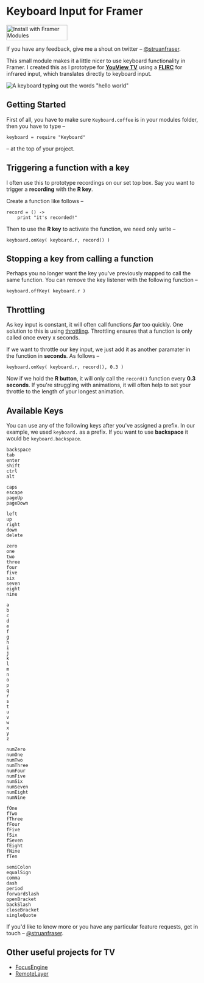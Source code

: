 # Keyboard Input for Framer

<a href='https://open.framermodules.com/Keyboard-Input-for-Framer'>
    <img alt='Install with Framer Modules'
    src='https://www.framermodules.com/assets/badge@2x.png' width='160' height='40' />
</a>

If you have any feedback, give me a shout on twitter – [@struanfraser](http://www.twitter.com/struanfraser).

This small module makes it a little nicer to use keyboard functionality in Framer. I created this as I prototype for **[YouView TV](https://www.youview.com/)** using a **[FLIRC](https://www.flirc.tv/)** for infrared input, which translates directly to keyboard input.

![A keyboard typing out the words "hello world"](images/keyboard.gif)

## Getting Started

First of all, you have to make sure `Keyboard.coffee` is in your modules folder, then you have to type –

```
keyboard = require "Keyboard"
```

– at the top of your project.

## Triggering a function with a key

I often use this to prototype recordings on our set top box. Say you want to trigger a **recording** with the **R key**.

Create a function like follows –

```
record = () ->
    print "it's recorded!"
```

Then to use the **R key** to activate the function, we need only write –

```
keyboard.onKey( keyboard.r, record() )
```

## Stopping a key from calling a function

Perhaps you no longer want the key you've previously mapped to call the same function. You can remove the key listener with the following function –

```
keyboard.offKey( keyboard.r )
```

## Throttling

As key input is constant, it will often call functions **_far_** too quickly. One solution to this is using [throttling](https://framer.com/docs/#utils.throttle). Throttling ensures that a function is only called once every x seconds.

If we want to throttle our key input, we just add it as another paramater in the function in **seconds**. As follows –

```
keyboard.onKey( keyboard.r, record(), 0.3 )
```

Now if we hold the **R button**, it will only call the `record()` function every **0.3 seconds**. If you're struggling with animations, it will often help to set your throttle to the length of your longest animation.

## Available Keys

You can use any of the following keys after you've assigned a prefix. In our example, we used `keyboard.` as a prefix. If you want to use **backspace** it would be `keyboard.backspace`.

```
backspace
tab
enter
shift
ctrl
alt

caps
escape
pageUp
pageDown

left
up
right
down
delete

zero
one
two
three
four
five
six
seven
eight
nine

a
b
c
d
e
f
g
h
i
j
k
l
m
n
o
p
q
r
s
t
u
v
w
x
y
z

numZero
numOne
numTwo
numThree
numFour
numFive
numSix
numSeven
numEight
numNine

fOne
fTwo
fThree
fFour
fFive
fSix
fSeven
fEight
fNine
fTen

semiColon
equalSign
comma
dash
period
forwardSlash
openBracket
backSlash
closeBracket
singleQuote
```

If you'd like to know more or you have any particular feature requests, get in touch – [@struanfraser](http://twitter.com/struanfraser).

## Other useful projects for TV

*   [FocusEngine](https://github.com/bpxl-labs/FocusEngine)
*   [RemoteLayer](https://github.com/bpxl-labs/RemoteLayer)
